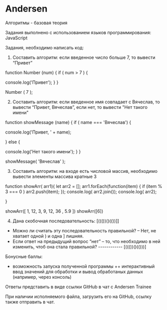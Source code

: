 # Andersen
Алгоритмы - базовая теория  

Задания выполнено с использованием  языков программирования: JavaScript

Задания, необходимо написать код:

1.	Составить алгоритм: если введенное число больше 7, то вывести “Привет” 

function Number (num) {
  if ( num >  7 ) {
  
  console.log('Привет');
} 
}

Number ( 7 );


2.	Составить алгоритм: если введенное имя совпадает с Вячеслав, то вывести “Привет, Вячеслав”, если нет, то вывести "Нет такого имени"

function showMessage (name) {
  if ( name === 'Вячеслав') {
  
  console.log('Привет, ' + name); 
    
} else {
  
  console.log('Нет такого имени');
}
}

showMessage( 'Вячеслав' );

3.	Составить алгоритм: на входе есть числовой массив, необходимо вывести элементы массива кратные 3

function showArr( arr1){
let arr2 = [];
 arr1.forEach(function(item) {
  if (item % 3 === 0 ) arr2.push(item);
 });
 console.log( arr2.join());
  console.log( arr2);
  
}

showArr([ 1, 12, 3, 9, 12, 36 , 5.9 ])
showArr([6])



4.	Дана скобочная последовательность: [((())()(())]]
- Можно ли считать эту последовательность правильной? – 
Нет, не хватает одной ) и одна ] лишняя.
- Если ответ на предыдущий вопрос “нет” – то, что необходимо в ней изменить, чтоб она стала правильной?   ------------ [((())()(()))]

Бонусные баллы:

+ возможность запуска полученной программы
++ интерактивный ввод значений для обработки и вывод обработаных данных
(например, через консоль)

Ответы представить в виде ссылки GitHub в чат с Andersen Trainee

При наличии исполняемого файла, загрузить его на GitHub, ссылку также отправить в чат.
